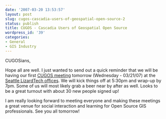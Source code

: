 ```yaml
---
date: '2007-03-20 13:53:57'
layout: post
slug: cugos-cascadia-users-of-geospatial-open-source-2
status: publish
title: CUGOS - Cascadia Users of Geospatial Open Source
wordpress_id: '39'
categories:
- General
- GIS Industry
---
```


CUGOSians,

Hope all are well.  I just wanted to send out a quick reminder that we will be having our first [CUGOS meeting](http://groups.google.com/group/cugos) tomorrow (Wednesday - 03/21/07) at the [Seattle LizardTech offices](http://www.lizardtech.com/company/contact.php).  We will kick things off at 5:30pm and wrap-up by 7pm.  Some of us will most likely grab a beer near by after as well.  Looks to be a great turnout with about 30 new people signed up!

I am really looking forward to meeting everyone and making these meetings a great venue for social interaction and learning for Open Source GIS professionals.  See you all tomorrow!

